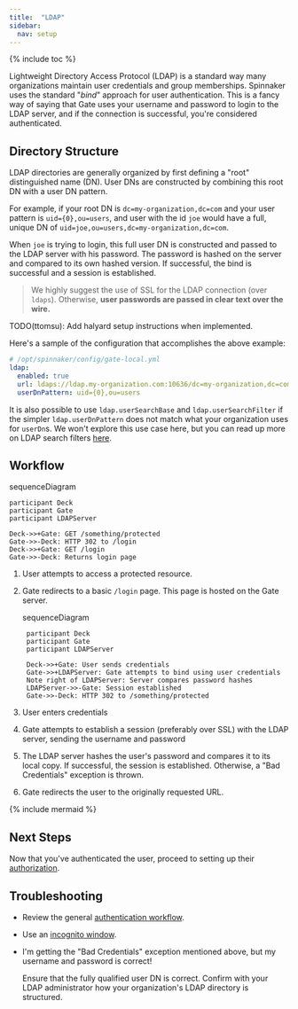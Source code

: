 ```yaml
---
title:  "LDAP"
sidebar:
  nav: setup
---
```


{% include toc %}

Lightweight Directory Access Protocol (LDAP) is a standard way many organizations maintain user
credentials and group memberships. Spinnaker uses the standard "*bind*" approach for user 
authentication. This is a fancy way of saying that Gate uses your username and password to login 
to the LDAP server, and if the connection is successful, you're considered authenticated.

## Directory Structure

LDAP directories are generally organized by first defining a "root" distinguished name (DN). User 
DNs are constructed by combining this root DN with a user DN pattern. 

For example, if your root DN is `dc=my-organization,dc=com` and your user pattern is 
`uid={0},ou=users`, and user with the id `joe` would have a full, unique DN of 
`uid=joe,ou=users,dc=my-organization,dc=com`. 

When `joe` is trying to login, this full user DN is constructed and passed to the LDAP server with 
his password. The password is hashed on the server and compared to its own hashed version. If 
successful, the bind is successful and a session is established. 

> We highly suggest the use of SSL for the LDAP connection (over `ldaps`). Otherwise, 
**user passwords are passed in clear text over the wire.**

TODO(ttomsu): Add halyard setup instructions when implemented.

Here's a sample of the configuration that accomplishes the above example:

```yaml
# /opt/spinnaker/config/gate-local.yml
ldap:
  enabled: true
  url: ldaps://ldap.my-organization.com:10636/dc=my-organization,dc=com
  userDnPattern: uid={0},ou=users
```

It is also possible to use `ldap.userSearchBase` and `ldap.userSearchFilter` if the simpler 
`ldap.userDnPattern` does not match what your organization uses for `userDn`s. We won't explore this
use case here, but you can read up more on LDAP search filters 
[here](https://confluence.atlassian.com/display/DEV/How+to+write+LDAP+search+filters).


## Workflow

<div class="mermaid">
    sequenceDiagram
    
    participant Deck
    participant Gate
    participant LDAPServer
    
    Deck->>+Gate: GET /something/protected
    Gate->>-Deck: HTTP 302 to /login
    Deck->>+Gate: GET /login
    Gate->>-Deck: Returns login page    
</div>

1. User attempts to access a protected resource.

1. Gate redirects to a basic `/login` page. This page is hosted on the Gate server.

    <div class="mermaid">
        sequenceDiagram
       
        participant Deck
        participant Gate
        participant LDAPServer
       
        Deck->>+Gate: User sends credentials
        Gate->>+LDAPServer: Gate attempts to bind using user credentials
        Note right of LDAPServer: Server compares password hashes
        LDAPServer->>-Gate: Session established
        Gate->>-Deck: HTTP 302 to /something/protected
    </div>
    
1. User enters credentials

1. Gate attempts to establish a session (preferably over SSL) with the LDAP server, sending the 
username and password

1. The LDAP server hashes the user's password and compares it to its local copy. If successful, 
the session is established. Otherwise, a "Bad Credentials" exception is thrown.

1. Gate redirects the user to the originally requested URL.

{% include mermaid %}

## Next Steps

Now that you've authenticated the user, proceed to setting up their [authorization](/setup/security/authorization/).

## Troubleshooting

* Review the general [authentication workflow](/setup/security/authentication#workflow).

* Use an [incognito window](/setup/security/authentication#incognito-mode).

* I'm getting the "Bad Credentials" exception mentioned above, but my username and password is 
correct!

    Ensure that the fully qualified user DN is correct. Confirm with your LDAP administrator how 
    your organization's LDAP directory is structured.
